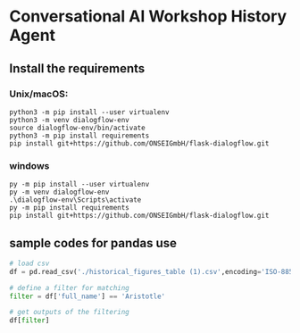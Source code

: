 # Conversational AI Workshop History Agent

## Install the requirements
### Unix/macOS:
```commandline
python3 -m pip install --user virtualenv
python3 -m venv dialogflow-env
source dialogflow-env/bin/activate
python3 -m pip install requirements
pip install git+https://github.com/ONSEIGmbH/flask-dialogflow.git
```


### windows
```commandline
py -m pip install --user virtualenv
py -m venv dialogflow-env
.\dialogflow-env\Scripts\activate
py -m pip install requirements
pip install git+https://github.com/ONSEIGmbH/flask-dialogflow.git
```





## sample codes for pandas use
```python
# load csv
df = pd.read_csv('./historical_figures_table (1).csv',encoding='ISO-8859-1')

# define a filter for matching
filter = df['full_name'] == 'Aristotle'

# get outputs of the filtering
df[filter]


